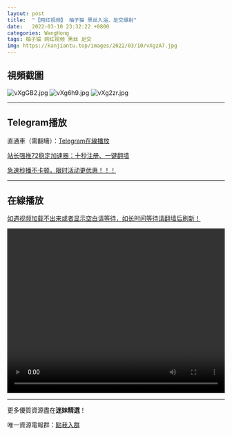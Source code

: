 ```yaml
---
layout: post
title:  "【网红视频】 柚子猫 黑丝入浴，足交爆射"
date:   2022-03-10 23:32:22 +0800
categories: WangHong
tags: 柚子猫 网红视频 黑丝 足交
img: https://kanjiantu.top/images/2022/03/10/vXgzA7.jpg
---
```



## 視頻截圖

![vXgGB2.jpg](https://kanjiantu.top/images/2022/03/10/vXgGB2.jpg)
![vXg6h9.jpg](https://kanjiantu.top/images/2022/03/10/vXg6h9.jpg)
![vXg2zr.jpg](https://kanjiantu.top/images/2022/03/10/vXg2zr.jpg)

* * *
## Telegram播放

直通車（需翻墻）：[Telegram在線播放](https://t.me/mimeijingxuan/15)

<u>站长强推72稳定加速器：[十秒注册、一键翻墙](https://www.mimei.blog/skip/vpn.html) </u>


<u>急速秒播不卡顿，限时活动更优惠！！！</u>
* * *
## 在線播放
<u>如遇视频加载不出来或者显示空白请等待，如长时间等待请翻墙后刷新！</u>
<center><video src="https://cdn.publer.io/uploads/videos/6245782fdb27977586aac774/8340f8045c2a7809ca46fb16b2b9e670.mp4" width="100%" height="380px" controls="controls"></video></center>

* * *
更多優質資源盡在**迷妹精選**！

唯一資源電報群：[點我入群](https://t.me/mimeijingxuan)


